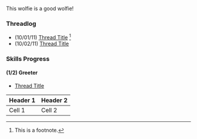 This wolfie is a good wolfie!

### Threadlog

- (10/01/11) [Thread Title](http://www.salvajewolves.net/forum/ "Hover Text") [^1]
- (10/02/11) [Thread Title](http://www.salvajewolves.net/forum/ "Hover Text")

### Skills Progress

#### (1/2) Greeter

- [Thread Title](http://www.salvajewolves.net/forum/ "Hover Text")

Header 1 | Header 2
---------|---------
Cell 1   | Cell 2

[^1]: This is a footnote.
